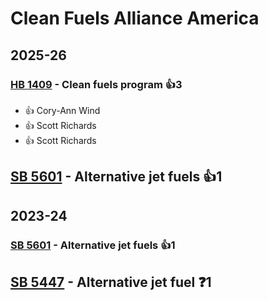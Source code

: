 # Clean Fuels Alliance America
## 2025-26

### [HB 1409](/bill/2025-26/hb/1409/) - Clean fuels program 👍3  
* 👍 Cory-Ann Wind
* 👍 Scott Richards
* 👍 Scott Richards

## [SB 5601](/bill/2025-26/sb/5601/) - Alternative jet fuels 👍1  

## 2023-24

### [SB 5601](/bill/2023-24/sb/5601/) - Alternative jet fuels 👍1  

## [SB 5447](/bill/2023-24/sb/5447/) - Alternative jet fuel   ❓1
